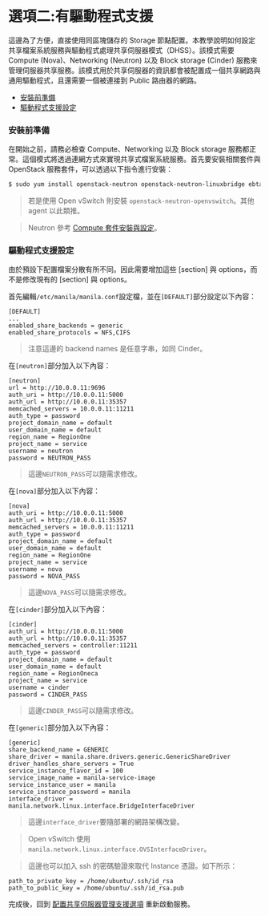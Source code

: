 # 選項二:有驅動程式支援
這邊為了方便，直接使用同區塊儲存的 Storage 節點配置。本教學說明如何設定共享檔案系統服務與驅動程式處理共享伺服器模式（DHSS）。該模式需要 Compute (Nova)、Networking (Neutron) 以及 Block storage (Cinder) 服務來管理伺服器共享服務。該模式用於共享伺服器的資訊都會被配置成一個共享網路與通用驅動程式，且還需要一個被連接到 Public 路由器的網路。

- [安裝前準備](#安裝前準備)
- [驅動程式支援設定](#驅動程式支援設定)

### 安裝前準備
在開始之前，請務必檢查 Compute、Networking 以及 Block storage 服務都正常。這個模式將透過連網方式來實現共享式檔案系統服務。首先要安裝相關套件與 OpenStack 服務套件，可以透過以下指令進行安裝：
```sh
$ sudo yum install openstack-neutron openstack-neutron-linuxbridge ebtables
```
> 若是使用 Open vSwitch 則安裝 ```openstack-neutron-openvswitch```。其他 agent 以此類推。

> Neutron 參考 [Compute 套件安裝與設定](../neutron/linuxbridge-vxlan-install.md#compute-套件安裝與設定)。

### 驅動程式支援設定
由於預設下配置檔案分散有所不同。因此需要增加這些 [section] 與 options，而不是修改現有的 [section] 與 options。

首先編輯```/etc/manila/manila.conf```設定檔，並在```[DEFAULT]```部分設定以下內容：
```
[DEFAULT]
...
enabled_share_backends = generic
enabled_share_protocols = NFS,CIFS
```
> 注意這邊的 backend names 是任意字串，如同 Cinder。

在```[neutron]```部分加入以下內容：
```
[neutron]
url = http://10.0.0.11:9696
auth_uri = http://10.0.0.11:5000
auth_url = http://10.0.0.11:35357
memcached_servers = 10.0.0.11:11211
auth_type = password
project_domain_name = default
user_domain_name = default
region_name = RegionOne
project_name = service
username = neutron
password = NEUTRON_PASS
```
> 這邊```NEUTRON_PASS```可以隨需求修改。

在```[nova]```部分加入以下內容：
```
[nova]
auth_uri = http://10.0.0.11:5000
auth_url = http://10.0.0.11:35357
memcached_servers = 10.0.0.11:11211
auth_type = password
project_domain_name = default
user_domain_name = default
region_name = RegionOne
project_name = service
username = nova
password = NOVA_PASS
```
> 這邊```NOVA_PASS```可以隨需求修改。

在```[cinder]```部分加入以下內容：
```
[cinder]
auth_uri = http://10.0.0.11:5000
auth_url = http://10.0.0.11:35357
memcached_servers = controller:11211
auth_type = password
project_domain_name = default
user_domain_name = default
region_name = RegionOneca
project_name = service
username = cinder
password = CINDER_PASS
```
> 這邊```CINDER_PASS```可以隨需求修改。

在```[generic]```部分加入以下內容：
```
[generic]
share_backend_name = GENERIC
share_driver = manila.share.drivers.generic.GenericShareDriver
driver_handles_share_servers = True
service_instance_flavor_id = 100
service_image_name = manila-service-image
service_instance_user = manila
service_instance_password = manila
interface_driver = manila.network.linux.interface.BridgeInterfaceDriver
```
> 這邊```interface_driver```要隨部署的網路架構改變。

> Open vSwitch 使用 ```manila.network.linux.interface.OVSInterfaceDriver```。

> 這邊也可以加入 ssh 的密碼驗證來取代 Instance 憑證。如下所示：
```
path_to_private_key = /home/ubuntu/.ssh/id_rsa
path_to_public_key = /home/ubuntu/.ssh/id_rsa.pub
```

完成後，回到 [配置共享伺服器管理支援選項](README.md#配置共享伺服器管理支援選項) 重新啟動服務。
